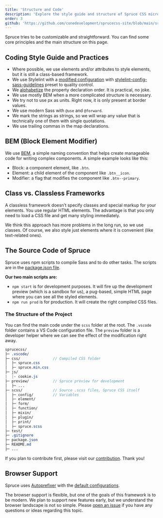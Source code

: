 ```yaml
---
title: 'Structure and Code'
description: 'Explore the style guide and structure of Spruce CSS micro-framework. You can find some core principles and the main structure on this page.'
order: 3
github: 'https://github.com/conedevelopment/sprucecss-site/blob/main/src/docs/getting-started/structure-and-code.mdx'
---
```


<p class="lead">Spruce tries to be customizable and straightforward. You can find some core principles and the main structure on this page.</p>

## Coding Style Guide and Practices

- Where possible, we use elements and/or attributes to style elements, but it is still a class-based framework.
- We use Stylelint with a [modified configuration](https://github.com/conedevelopment/sprucecss/blob/main/.stylelintrc.json) with [stylelint-config-sass-guidelines](https://www.npmjs.com/package/stylelint-config-sass-guidelines) preset to quality control.
- We [alphabetize](https://jerrylowm.medium.com/alphabetize-your-css-properties-for-crying-out-loud-780eb1852153) the property declaration order. It is practical, no joke.
- We use mostly BEM when a more complicated structure is necessary.
- We try not to use px as units. Right now, it is only present at border values.
- We use modern Sass with `@use` and `@forward`.
- We mark the strings as strings, so we will wrap any value that is technically one of them with single quotations.
- We use trailing commas in the map declarations.

## BEM (Block Element Modifier)

We use [BEM](http://getbem.com/naming/), a simple naming convention that helps create manageable code for writing complex components. A simple example looks like this:

- Block: a component element, like `.btn`.
- Element: a child element of the component like `.btn__icon`.
- Modifier: a flag that modifies the component like `.btn--primary`.

## Class vs. Classless Frameworks

A classless framework doesn’t specify classes and special markup for your elements. You use regular HTML elements. The advantage is that you only need to load a CSS file and get many styling immediately.

We think this approach has more problems in the long run, so we use classes. Of course, we also style just elements where it is convenient (like text-related ones).

## The Source Code of Spruce

Spruce uses npm scripts to compile Sass and to do other tasks. The scripts are in the [package.json file](https://github.com/conedevelopment/sprucecss/blob/main/package.json).

**Our two main scripts are:**

- `npm start` is for development purposes. It will fire up the development preview (which is a sandbox for us), a pug-based, simple HTML page where you can see all the styled elements.
- `npm run prod` is for production. It will create the right compiled CSS files.

### The Structure of the Project

You can find the main code under the `scss` folder at the root. The `.vscode` folder contains a VS Code configuration file. The `preview` folder is a developer helper where we can see the effect of the modification right away.

```scss
sprucecss/
├─ .vscode/
├─ css/               // Compiled CSS folder
│  ├─ spruce.css
│  ├─ spruce.min.css
├─ js/
|  |- cookie.js
├─ preview/           // Spruce preview for development
│  ├─ ...
├─ scss/              // Source .scss files, Spruce CSS itself
│  ├─ config/         // Variables
│  ├─ element/
│  ├─ form/
│  ├─ function/
│  ├─ mixin/
│  ├─ plugin/
│  ├─ print/
│  ├─ spruce.scss
├─ test/
├─ .gitignore
├─ package.json
├─ README.md
├─ ...
```

If you plan to contribute first, please visit our [contribution](/docs/getting-started/contribution/). Thank you!

## Browser Support

Spruce uses [Autoprefixer](https://github.com/postcss/autoprefixer) with the [default configurations](https://github.com/browserslist/browserslist#best-practices).

The browser support is flexible, but one of the goals of this framework is to be modern. We plan to support new features early, but we understand the browser landscape is not so simple. Please [open an issue](https://github.com/conedevelopment/sprucecss/issues/new) if you have any questions or ideas regarding this topic.
